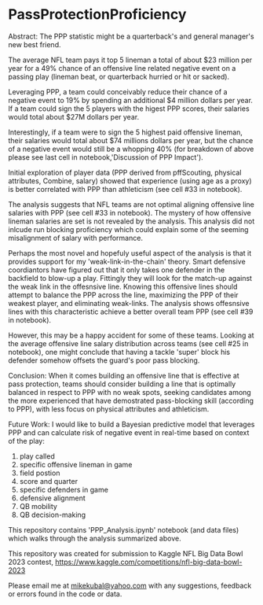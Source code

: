# PassProtectionProficiency

Abstract:
The PPP statistic might be a quarterback's and general manager's new best friend.

The average NFL team pays it top 5 lineman a total of about $23 million per year
for a 49% chance of an offensive line related negative event on a passing play (lineman beat, or quarterback hurried or hit or sacked).

Leveraging PPP, a team could conceivably reduce their chance of a negative event to 19% by spending an additional $4 million dollars per year.
If a team could sign the 5 players with the higest PPP scores, their salaries would total about $27M dollars per year.

Interestingly, if a team were to sign the 5 highest paid offensive lineman, their salaries would total about $74 millions dollars per year, but the chance of a negative event would still be a whopping 40% (for breakdown of above please see last cell in notebook,'Discussion of PPP Impact').

Initial exploration of player data (PPP derived from pffScouting, physical attributes, Combine, salary) showed that experience (using age as a proxy) is 
better correlated with PPP than athleticism (see cell #33 in notebook). 

The analysis suggests that NFL teams are not optimal aligning offensive line salaries with PPP (see cell #33 in notebook). 
The mystery of how offensive lineman salaries are set is not revealed by the analysis.
This analysis did not inlcude run blocking proficiency which could explain some of the seeming misalignment of salary with performance.

Perhaps the most novel and hopefuly useful aspect of the analysis is that it provides support for my 'weak-link-in-the-chain' theory. 
Smart defensive coordiantors have figured out that it only takes one defender in the backfield to blow-up a play.
Fittingly they will look for the match-up against the weak link in the offesnsive line. 
Knowing this offensive lines should attempt to balance the PPP across the line, maximizing the PPP of their weakest player, 
and eliminating weak-links. The analysis shows offesnsive lines with this characteristic achieve a better overall team PPP (see cell #39 in notebook).

However, this may be a happy accident for some of these teams. 
Looking at the average offensive line salary distribution across teams (see cell #25 in notebook), 
one might conclude that having a tackle 'super' block his defender somehow offsets the guard's poor pass blocking.

Conclusion:
When it comes building an offensive line that is effective at pass protection, 
teams should consider building a line that is optimally balanced in respect to PPP with no weak spots,
seeking candidates among the more experienced that have demostrated pass-blocking skill (according to PPP),
with less focus on physical attributes and athleticism. 

Future Work:
I would like to build a Bayesian predictive model that leverages PPP
and can calculate risk of negative event in real-time based on context of the play: 
1. play called
2. specific offensive lineman in game
3. field postion
4. score and quarter
5. specific defenders in game
6. defensive alignment
7. QB mobility
8. QB decision-making

This repository contains 'PPP_Analysis.ipynb' notebook (and data files) which walks through the analysis summarized above.

This repository was created for submission to Kaggle NFL Big Data Bowl 2023 contest, https://www.kaggle.com/competitions/nfl-big-data-bowl-2023

Please email me at mikekubal@yahoo.com with any suggestions, feedback or errors found in the code or data.
